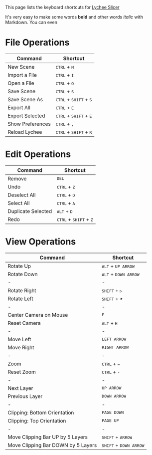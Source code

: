 
This page lists the keyboard shortcuts for [Lychee Slicer](https://lychee.mango3d.io/)

It's very easy to make some words **bold** and other words *italic* with Markdown. You can even 

# File Operations

Command | Shortcut
------------ | -------------
New Scene | <kbd>CTRL</kbd> + <kbd>N</kbd>
Import a File | <kbd>CTRL</kbd> + <kbd>I</kbd>
Open a File | <kbd>CTRL</kbd> + <kbd>O</kbd>
Save Scene | <kbd>CTRL</kbd> + <kbd>S</kbd>
Save Scene As | <kbd>CTRL</kbd> + <kbd>SHIFT</kbd> + <kbd>S</kbd>
Export All | <kbd>CTRL</kbd> + <kbd>E</kbd>
Export Selected | <kbd>CTRL</kbd> + <kbd>SHIFT</kbd> + <kbd>E</kbd>
Show Preferences | <kbd>CTRL</kbd> + <kbd>,</kbd>
Reload Lychee | <kbd>CTRL</kbd> + <kbd>SHIFT</kbd> + <kbd>R</kbd>


# Edit Operations

Command | Shortcut
------------ | -------------
Remove | <kbd>DEL</kbd>
Undo | <kbd>CTRL</kbd> + <kbd>Z</kbd>
Deselect All | <kbd>CTRL</kbd> + <kbd>D</kbd>
Select All |  <kbd>CTRL</kbd> + <kbd>A</kbd>
Duplicate Selected |  <kbd>ALT</kbd> + <kbd>D</kbd>
Redo | <kbd>CTRL</kbd> + <kbd>SHIFT</kbd> + <kbd>Z</kbd>

# View Operations

Command | Shortcut
------------ | -------------
Rotate Up | <kbd>ALT</kbd> + <kbd>UP ARROW</kbd>
Rotate Down | <kbd>ALT</kbd> + <kbd>DOWN ARROW</kbd>
-|-
Rotate Right | <kbd>SHIFT</kbd> + <kbd>&#9655;</kbd>
Rotate Left | <kbd>SHIFT</kbd> + <kbd>&#11208;</kbd>
-|-
Center Camera on Mouse | <kbd>F</kbd>
Reset Camera | <kbd>ALT</kbd> + <kbd>H</kbd>
-|-
Move Left | <kbd>LEFT ARROW</kbd>
Move Right | <kbd>RIGHT ARROW</kbd>
-|-
Zoom | <kbd>CTRL</kbd> + <kbd>=</kbd>
Reset Zoom | <kbd>CTRL</kbd> + <kbd>-</kbd>
-|-
Next Layer | <kbd>UP ARROW</kbd>
Previous Layer | <kbd>DOWN ARROW</kbd>
-|-
Clipping: Bottom Orientation | <kbd>PAGE DOWN</kbd>
Clipping: Top Orientation | <kbd>PAGE UP</kbd>
-|-
Move Clipping Bar UP by 5 Layers | <kbd>SHIFT</kbd> + <kbd>ARROW</kbd>
Move Clipping Bar DOWN by 5 Layers | <kbd>SHIFT</kbd> + <kbd>DOWN ARROW</kbd>






